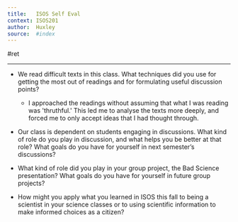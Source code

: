 ```yaml
---
title:   ISOS Self Eval
context: ISOS201
author:  Huxley
source:  #index
---
```


#ret 

---




- We read difficult texts in this class. What techniques did you use for getting the most out of readings and for formulating useful discussion points?
	- I approached the readings without assuming that what I was reading was 'thruthful.' This led me to analyse the texts more deeply, and forced me to only accept ideas that I had thought through. 


- Our class is dependent on students engaging in discussions. What kind of role do you play in discussion, and what helps you be better at that role? What goals do you have for yourself in next semester’s discussions?
- What kind of role did you play in your group project, the Bad Science presentation? What goals do you have for yourself in future group projects?
- How might you apply what you learned in ISOS this fall to being a scientist in your science classes or to using scientific information to make informed choices as a citizen?



